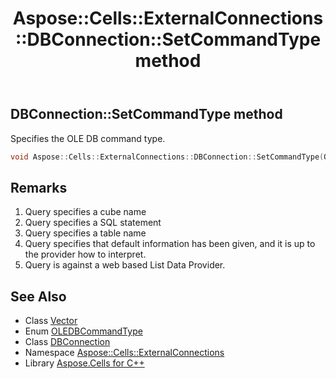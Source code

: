 ﻿---
title: Aspose::Cells::ExternalConnections::DBConnection::SetCommandType method
linktitle: SetCommandType
second_title: Aspose.Cells for C++ API Reference
description: 'Aspose::Cells::ExternalConnections::DBConnection::SetCommandType method. Specifies the OLE DB command type in C++.'
type: docs
weight: 1000
url: /cpp/aspose.cells.externalconnections/dbconnection/setcommandtype/
---
## DBConnection::SetCommandType method


Specifies the OLE DB command type.

```cpp
void Aspose::Cells::ExternalConnections::DBConnection::SetCommandType(OLEDBCommandType value)
```

## Remarks


1. Query specifies a cube name
1. Query specifies a SQL statement
1. Query specifies a table name
1. Query specifies that default information has been given, and it is up to the provider how to interpret.
1. Query is against a web based List Data Provider.


## See Also

* Class [Vector](../../../aspose.cells/vector/)
* Enum [OLEDBCommandType](../../oledbcommandtype/)
* Class [DBConnection](../)
* Namespace [Aspose::Cells::ExternalConnections](../../)
* Library [Aspose.Cells for C++](../../../)
